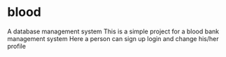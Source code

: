 # blood
A database management system
This is a simple project for a blood bank management system 
Here a person can sign up login and change his/her profile

